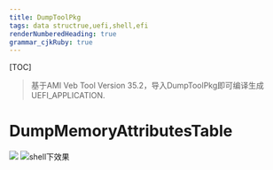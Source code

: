 ```yaml
---
title: DumpToolPkg
tags: data structrue,uefi,shell,efi
renderNumberedHeading: true
grammar_cjkRuby: true
---
```


[TOC]
> 基于AMI Veb Tool Version 35.2，导入DumpToolPkg即可编译生成UEFI_APPLICATION.
# DumpMemoryAttributesTable
  ![](http://tc.holychen.cn/小书匠/1606727203690.png)
  ![shell下效果](http://tc.holychen.cn/小书匠/d20d1e47a00779f30612955de4be70b.jpg)